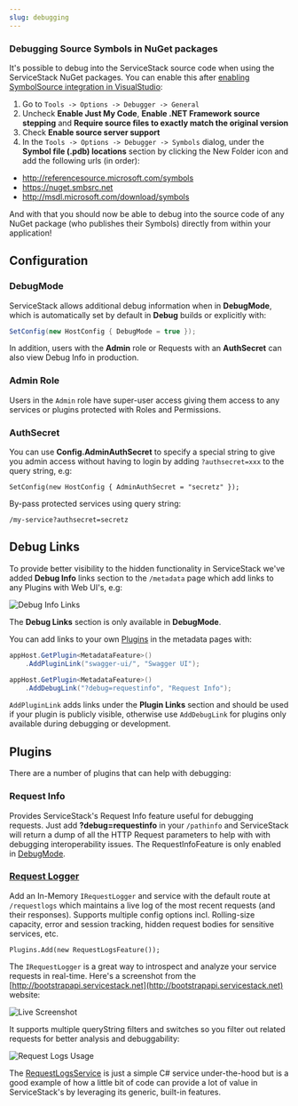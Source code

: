 ```yaml
---
slug: debugging
---
```

### Debugging Source Symbols in NuGet packages

It's possible to debug into the ServiceStack source code when using the ServiceStack NuGet packages. You can enable this after [enabling SymbolSource integration in VisualStudio](http://www.symbolsource.org/Public/Home/VisualStudio):

 1. Go to `Tools -> Options -> Debugger -> General`
 2. Uncheck **Enable Just My Code**, **Enable .NET Framework source stepping** and **Require source files to exactly match the original version**
 3. Check **Enable source server support**
 4. In the `Tools -> Options -> Debugger -> Symbols` dialog, under the **Symbol file (.pdb) locations** section by clicking the New Folder icon and add the following urls (in order):
  - http://referencesource.microsoft.com/symbols
  - https://nuget.smbsrc.net
  - http://msdl.microsoft.com/download/symbols

And with that you should now be able to debug into the source code of any NuGet package (who publishes their Symbols) directly from within your application!

## Configuration

### DebugMode

ServiceStack allows additional debug information when in **DebugMode**, which is automatically set by default in **Debug** builds or explicitly with:

```csharp
SetConfig(new HostConfig { DebugMode = true });
```

In addition, users with the **Admin** role or Requests with an **AuthSecret** can also view Debug Info in production.

### Admin Role

Users in the `Admin` role have super-user access giving them access to any services or plugins protected with Roles and Permissions.

### AuthSecret

You can use **Config.AdminAuthSecret** to specify a special string to give you admin access without having to login by adding `?authsecret=xxx` to the query string, e.g:

    SetConfig(new HostConfig { AdminAuthSecret = "secretz" });

By-pass protected services using query string:

    /my-service?authsecret=secretz

## Debug Links

To provide better visibility to the hidden functionality in ServiceStack we've added **Debug Info** links section to the `/metadata` page which add links to any Plugins with Web UI's, e.g:

![Debug Info Links](http://i.imgur.com/2Hf3P9L.png)

The **Debug Links** section is only available in **DebugMode**.

You can add links to your own [Plugins](/plugins) in the metadata pages with:

```csharp
appHost.GetPlugin<MetadataFeature>()
    .AddPluginLink("swagger-ui/", "Swagger UI");

appHost.GetPlugin<MetadataFeature>()
    .AddDebugLink("?debug=requestinfo", "Request Info");
```

`AddPluginLink` adds links under the **Plugin Links** section and should be used if your plugin is publicly visible, otherwise use `AddDebugLink` for plugins only available during debugging or development.

## Plugins

There are a number of plugins that can help with debugging:

### Request Info

Provides ServiceStack's Request Info feature useful for debugging requests. Just add **?debug=requestinfo** in your `/pathinfo` and ServiceStack will return a dump of all the HTTP Request parameters to help with with debugging interoperability issues. The RequestInfoFeature is only enabled in [DebugMode](/debugging#debugmode).

### [Request Logger](/request-logger)

Add an In-Memory `IRequestLogger` and service with the default route at `/requestlogs` which maintains a live log of the most recent requests (and their responses). Supports multiple config options incl. Rolling-size capacity, error and session tracking, hidden request bodies for sensitive services, etc.

    Plugins.Add(new RequestLogsFeature());

The `IRequestLogger` is a great way to introspect and analyze your service requests in real-time. Here's a screenshot from the [http://bootstrapapi.servicestack.net](http://bootstrapapi.servicestack.net) website:

![Live Screenshot](https://raw.githubusercontent.com/ServiceStack/Assets/master/img/wikis/request-logs-01.png)

It supports multiple queryString filters and switches so you filter out related requests for better analysis and debuggability:

![Request Logs Usage](https://raw.githubusercontent.com/ServiceStack/Assets/master/img/wikis/request-logs-02.png)

The [RequestLogsService](https://github.com/ServiceStack/ServiceStack/blob/master/src/ServiceStack/Admin/RequestLogsService.cs) is just a simple C# service under-the-hood but is a good example of how a little bit of code can provide a lot of value in ServiceStack's by leveraging its generic, built-in features.